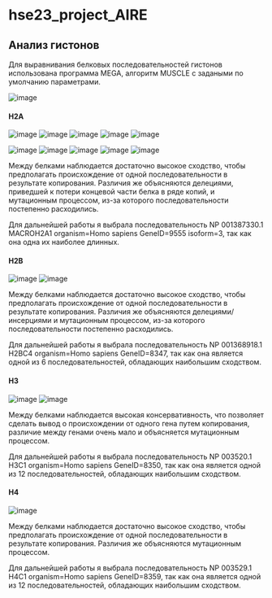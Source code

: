 # hse23_project_AIRE

## Анализ гистонов
Для выравнивания белковых последовательностей гистонов использована программа MEGA, алгоритм MUSCLE с задаными по умолчанию параметрами.

![image](https://github.com/KseniaLapshina/hse23_project_AIRE/assets/114621114/c4a7f447-d6ed-4214-8a81-cea04fd7ff35)

#### H2A
![image](https://github.com/KseniaLapshina/hse23_project_AIRE/assets/114621114/8a03b812-467a-4b9d-8444-749190c81282)
![image](https://github.com/KseniaLapshina/hse23_project_AIRE/assets/114621114/6ab40f5c-745e-4726-ab6a-ae02b8868bcc)
![image](https://github.com/KseniaLapshina/hse23_project_AIRE/assets/114621114/869a9526-0bde-4214-b897-6a9f7a55d536)
![image](https://github.com/KseniaLapshina/hse23_project_AIRE/assets/114621114/ffe01041-4363-4635-82c5-5342d5711d7a)
![image](https://github.com/KseniaLapshina/hse23_project_AIRE/assets/114621114/d1e42c87-e60c-4d51-aed0-0d76c92203bc)

![image](https://github.com/KseniaLapshina/hse23_project_AIRE/assets/114621114/2f27d13d-28c3-4299-b21d-8c7736723523)
![image](https://github.com/KseniaLapshina/hse23_project_AIRE/assets/114621114/1dc22a22-a0d7-4371-967a-bfb46fde7744)
![image](https://github.com/KseniaLapshina/hse23_project_AIRE/assets/114621114/e0ff327a-e6ab-4f0a-9380-31be27fd1c36)
![image](https://github.com/KseniaLapshina/hse23_project_AIRE/assets/114621114/9c937328-2e57-4b4c-a9a2-e24f2fc9fb91)
![image](https://github.com/KseniaLapshina/hse23_project_AIRE/assets/114621114/97a1c5aa-40ee-4473-a77a-993f91f4dc67)

Между белками наблюдается достаточно высокое сходство, чтобы предполагать происхождение от одной последовательности в результате копирования. Различия же объясняются делециями, приведшей к потери концевой части белка в ряде копий, и мутационным процессом, из-за которого последовательности постепенно расходились.

Для дальнейшей работы я выбрала последовательность NP 001387330.1 MACROH2A1 organism=Homo sapiens GeneID=9555 isoform=3, так как она одна их наиболее длинных.

#### H2B
![image](https://github.com/KseniaLapshina/hse23_project_AIRE/assets/114621114/ebdfc6fd-37cf-4a21-a877-cbdb072d58d9)
![image](https://github.com/KseniaLapshina/hse23_project_AIRE/assets/114621114/5d615a44-304b-4550-82ee-7e8e233403cc)

Между белками наблюдается достаточно высокое сходство, чтобы предполагать происхождение от одной последовательности в результате копирования. Различия же объясняются делециями/инсерциями и мутационным процессом, из-за которого последовательности постепенно расходились.

Для дальнейшей работы я выбрала последовательность NP 001368918.1 H2BC4 organism=Homo sapiens GeneID=8347, так как она является одной из 6 последовательностей, обладающих наибольшим сходством.

#### H3
![image](https://github.com/KseniaLapshina/hse23_project_AIRE/assets/114621114/3f4a787b-cb7a-4eda-beaf-043b78f9c36e)
![image](https://github.com/KseniaLapshina/hse23_project_AIRE/assets/114621114/f1cd5a69-5e96-47f6-80cd-06668f1bfcea)

Между белками наблюдается высокая консервативность, что позволяет сделать вывод о происхождении от одного гена путем копирования, различие между генами очень мало и объясняется мутационным процессом.

Для дальнейшей работы я выбрала последовательность NP 003520.1 H3C1 organism=Homo sapiens GeneID=8350,  так как она является одной из 12 последовательностей, обладающих наибольшим сходством.

#### H4
![image](https://github.com/KseniaLapshina/hse23_project_AIRE/assets/114621114/dd93f120-21a3-404e-b3a4-17b285f3a190)

Между белками наблюдается достаточно высокое сходство, чтобы предполагать происхождение от одной последовательности в результате копирования. Различия же объясняются мутационным процессом.

Для дальнейшей работы я выбрала последовательность NP 003529.1 H4C1 organism=Homo sapiens GeneID=8359,  так как она является одной из 12 последовательностей, обладающих наибольшим сходством.
